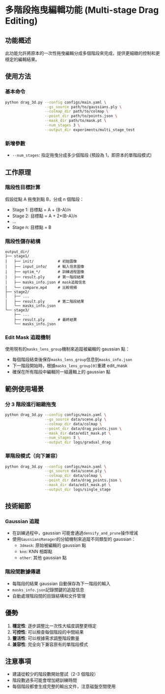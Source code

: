 # 多階段拖曳編輯功能 (Multi-stage Drag Editing)

## 功能概述

此功能允許將原本的一次性拖曳編輯分成多個階段來完成，提供更細緻的控制和更穩定的編輯結果。

## 使用方法

### 基本命令

```bash
python drag_3d.py --config configs/main.yaml \
                  --gs_source path/to/gaussians.ply \
                  --colmap_dir path/to/colmap \
                  --point_dir path/to/points.json \
                  --mask_dir path/to/mask.pt \
                  --num_stages 3 \
                  --output_dir experiments/multi_stage_test
```

### 新增參數

- `--num_stages`: 指定拖曳分成多少個階段 (預設為 1，即原本的單階段模式)

## 工作原理

### 階段性目標計算

假設從點 A 拖曳到點 B，分成 n 個階段：

- Stage 1: 目標點 = A + (B-A)/n
- Stage 2: 目標點 = A + 2\*(B-A)/n
- ...
- Stage n: 目標點 = B

### 階段性儲存結構

```
output_dir/
├── stage1/
│   ├── init/           # 初始圖像
│   ├── input_info/     # 輸入信息圖像
│   ├── optim_*/        # 訓練過程圖像
│   ├── result.ply      # 第一階段結果
│   ├── masks_info.json # mask追蹤信息
│   └── compare.mp4     # 比較視頻
├── stage2/
│   ├── ...
│   ├── result.ply      # 第二階段結果
│   └── masks_info.json
└── stage3/
    ├── ...
    ├── result.ply      # 最終結果
    └── masks_info.json
```

### Edit Mask 追蹤機制

使用現有的`masks_lens_group`機制來追蹤被編輯的 gaussian 點：

- 每個階段結束後保存`masks_lens_group`信息到`masks_info.json`
- 下一階段開始時，根據`masks_lens_group[0]`重建 edit_mask
- 確保在所有階段中編輯同一組邏輯上的 gaussian 點

## 範例使用場景

### 分 3 階段進行細緻拖曳

```bash
python drag_3d.py --config configs/main.yaml \
                  --gs_source data/scene.ply \
                  --colmap_dir data/colmap \
                  --point_dir data/drag_points.json \
                  --mask_dir data/edit_mask.pt \
                  --num_stages 3 \
                  --output_dir logs/gradual_drag
```

### 單階段模式（向下兼容）

```bash
python drag_3d.py --config configs/main.yaml \
                  --gs_source data/scene.ply \
                  --colmap_dir data/colmap \
                  --point_dir data/drag_points.json \
                  --mask_dir data/edit_mask.pt \
                  --output_dir logs/single_stage
```

## 技術細節

### Gaussian 追蹤

- 在訓練過程中，gaussian 可能會通過`densify_and_prune`操作增減
- 使用`GaussiansManager`的分組機制來追蹤不同類型的 gaussian：
  - `3dmask`: 原始被編輯的 gaussian 點
  - `knn`: KNN 相鄰點
  - `other`: 其他 gaussian 點

### 階段間數據傳遞

- 每階段的結果 gaussian 自動保存為下一階段的輸入
- `masks_info.json`記錄關鍵的追蹤信息
- 自動處理階段間的目錄結構和文件管理

## 優勢

1. **穩定性**: 逐步調整比一次性大幅度調整更穩定
2. **可控性**: 可以檢查每個階段的中間結果
3. **靈活性**: 可以根據需求調整階段數量
4. **兼容性**: 完全向下兼容原有的單階段模式

## 注意事項

- 建議從較少的階段數開始嘗試（2-3 個階段）
- 階段數過多可能會增加總訓練時間
- 每個階段都會生成完整的輸出文件，注意磁盤空間使用
